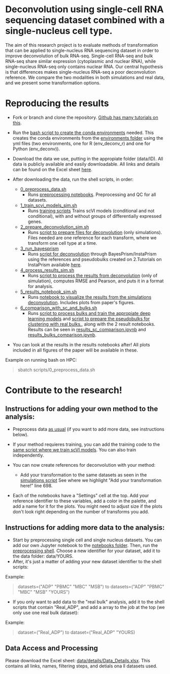 # **Deconvolution using single-cell RNA sequencing dataset combined with a single-nucleus cell type.**

The aim of this research project is to evaluate methods of transformation that can be applied to single-nucleus RNA sequencing dataset in order to improve deconvolution of bulk RNA-seq. Single-cell RNA-seq and bulk RNA-seq share similar expression (cytoplasmic and nuclear RNA), while single-nucleus RNA-seq only contains nuclear RNA. Our central hypothesis is that differences makes single-nucleus RNA-seq a poor deconvolution reference. We compare the two modalities in both simulations and real data, and we present some transformation options. 

# **Reproducing the results**

- Fork or branch and clone the repository. [Github has many tutorials on this](https://docs.github.com/en/repositories/creating-and-managing-repositories/cloning-a-repository).
- Run the [bash script to create the conda environments](/environments/create_env.sh) needed.
    This creates the conda environments from the [environments folder](/environments/) using the yml files (two environments, one for R (env_deconv_r) and one for Python (env_deconv)). 
- Download the data we use, putting in the appropiate folder (data/ID). All data is publicly available and easily downloadable. All links and details can be found on the Excel sheet [here](data/details/Data_Details.xlsx).
-  After downloading the data, run the shell scripts, in order:
    - [0_preprocess_data.sh](scripts/0_preprocess_data.sh)
        - Runs [preprocessing notebooks](notebooks/). Preprocessing and QC for all datasets. 
    - [1_train_scvi_models_sim.sh](scripts/1_train_scvi_models_sim.sh) 
        - Runs [training scripts](scripts/train_scvi_models_allgenes.py) Trains scVI models (conditional and not conditional), with and without groups of differentially expressed genes.
    - [2_prepare_deconvolution_sim.sh](scripts/2_prepare_deconvolution_sim.sh) 
        - Runs [script to prepare files for deconvolution](scripts/prepare_deconvolution_sim.py) (only simulations). Files needed are one reference for each transform, where we transform one cell type at a time. 
    - [3_run_bayesprism](scripts/3_run_bayesprism_sim.sh)
        - Runs [script for deconvolution](scripts/BayesPrism_sim.R) through BayesPrism/InstaPrism using the references and pseudobulks created on 2.Tutorials on InstaPrism available [here](https://github.com/humengying0907/InstaPrismSourceCode).
    - [4_process_results_sim.sh](scripts/4_process_results_sim.sh)
        - Runs [script to process the results from deconvolution](scripts/process_results.py) (only of simulation), computes RMSE and Pearson, and puts it in a format for analysis.
    - [5_results_notebook_sim.sh](scripts/5_results_notebook_sim.sh)
        - Runs [notebook to visualize the results from the simulations deconvolution](notebooks/results_sim.ipynb). Includes plots from paper's figures.
    - [6_comparison_with_sc_and_bulks.sh](/scripts/6_comparison_with_sc_and_bulks.sh)
        - Runs [script to process bulks and train the appropiate deep learning models](/scripts/process_bulks_train_models.py) and [script to prepare the pseudobulks for clustering with real bulks.](/scripts/prepare_real_bulk_clustering.py"), along with the 2 result notebooks. Results can be seen in [results_sc_comparison.ipynb](notebooks/results_sc_comparison.ipynb) and [results_bulks_comparison.ipynb](notebooks/results_bulks_comparison.ipynb).

- You can look at the results in the results notebooks after! All plots included in all figures of the paper will be available in these.

Example on running bash on HPC: 
> sbatch scripts/0_preprocess_data.sh

# Contribute to the research!

## **Instructions for adding your own method to the analysis:**
- Preprocess data [as usual](scripts/0_preprocess_data.sh) (if you want to add more data, see instructions below). 
- If your method requieres training, you can add the training code to the [same script where we train scVI models](scripts/train_scvi_models_allgenes.py). You can also train independently.
- You can now create references for deconvolution with your method:
    - Add your transformation to the same datasets as seen in the [simulations script](scripts/prepare_deconvolution_sim.py) See where we highlight "Add your transformation here!" line 698.

- Each of the notebooks have a "Settings" cell at the top. Add your reference identifier to these variables, add a color in the palette, and add a name for it for the plots. You might need to adjust size if the plots don't look right depending on the number of transforms you add.
 
## **Instructions for adding more data to the analysis:**
- Start by preprocessing single cell and single nucleus datasets. You can add our own Jupyter notebook to the [notebooks folder](notebooks). Then, run the [preprocessing shell](scripts/0_preprocess_data.sh). Choose a new identifier for your dataset, add it to the data folder: data/YOURS.
- After, it's just a matter of adding your new dataset identifier to the shell scripts:

Example:
> datasets=("ADP" "PBMC" "MBC" "MSB") to datasets=("ADP" "PBMC" "MBC" "MSB" "YOURS")

- If you only want to add data to the "real bulk" analysis, add it to the shell scripts that contain "Real_ADP", and add a array to the job at the top (we only use one real bulk dataset):

Example:
> dataset=("Real_ADP") to dataset=("Real_ADP" "YOURS)

## **Data Access and Processing**

Please download the Excel sheet: [data/details/Data_Details.xlsx](Data_Details.xlsx). This contains all links, names, filtering steps, and detials ona ll datasets used.